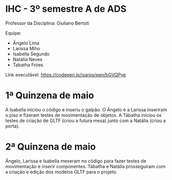 # IHC - 3º semestre A de ADS

Professor da Disciplina: Giuliano Bertoti 

Equipe:
 - Ângelo Lima
 - Larissa Miho
 - Isabella Segundo
 - Natália Neves
 - Tabatha Fróes

Link executável: https://codepen.io/isarps/pen/bGVQPye


# 1ª Quinzena de maio
A Isabella iniciou o código e inseriu o galpão. O Ângelo e a Larissa inseriram o piso e fizeram testes de movimentação de objetos. A Tábatha iniciou os testes de criação de GLTF (criou a futura mesa) junto com a Natália (criou a porta).

# 2ª Quinzena de maio
Ângelo, Larissa e Isabella mexeram no código para fazer testes de movimentação e inserir componentes.
Tábatha e Natália prosseguiram com a criação e edição dos modelos GLTF para o projeto.

